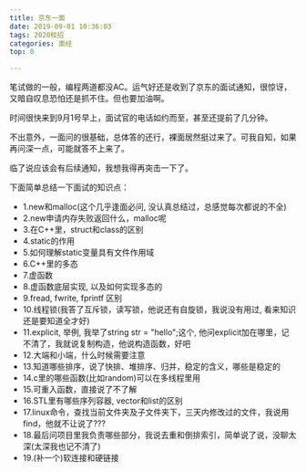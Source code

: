 ```yaml
---
title: 京东一面
date: 2019-09-01 10:36:03
tags: 2020校招
categories: 面经
top: 0

---
```


笔试做的一般，编程两道都没AC。运气好还是收到了京东的面试通知，很惊讶，又暗自叹息恐怕还是抓不住。但也要加油啊。

<!--more-->

时间很快来到9月1号早上，面试官的电话如约而至，甚至还提前了几分钟。

不出意外，一面问的很基础，总体答的还行，裸面居然挺过来了。可我自知，如果再问深一点，可能就答不上来了。

临了说应该会有后续通知，我想我得再突击一下了。

下面简单总结一下面试的知识点：

* 1.new和malloc(这个几乎逢面必问, 没认真总结过，总感觉每次都说的不全)
* 2.new申请内存失败返回什么，malloc呢
* 3.在C++里，struct和class的区别
* 4.static的作用
* 5.如何理解static变量具有文件作用域
* 6.C++里的多态
* 7.虚函数
* 8.虚函数底层实现, 以及如何实现多态的
* 9.fread, fwrite, fprintf 区别
* 10.线程锁(我答了互斥锁，读写锁，他说还有自旋锁，我说没有用过, 看来知识还是要知道全才好)
* 11.explicit, 举例, 我举了string str = "hello";这个, 他问explicit加在哪里，记不清了，我就说复制构造，他说构造函数，好吧
* 12.大端和小端，什么时候需要注意
* 13.知道哪些排序，说了快排、堆排序、归并，稳定的含义，哪些是稳定的
* 14.c里的哪些函数(比如random)可以在多线程里用
* 15.可重入函数，直接说了不了解
* 16.STL里有哪些序列容器, vector和list的区别
* 17.linux命令，查找当前文件夹及子文件夹下，三天内修改过的文件，我说用find，他就不让说了???
* 18.最后问项目里我负责哪些部分，我说去重和倒排索引，简单说了说，没聊太深(太深我也记不清了)
* 19.(补一个)软连接和硬链接
